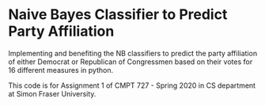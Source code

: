 # Naive Bayes Classifier to Predict Party Affiliation 

Implementing and benefiting the NB classifiers to predict the party affiliation of either Democrat or Republican of Congressmen based on their votes for 16 different measures in python.

This code is for Assignment 1 of CMPT 727 - Spring 2020 in CS department at Simon Fraser University.
